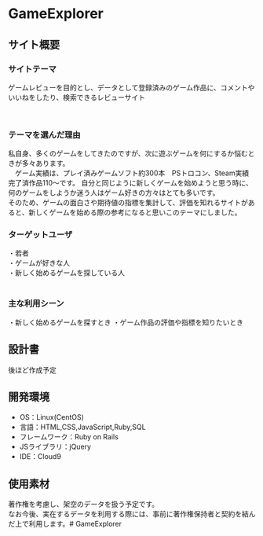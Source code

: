 # GameExplorer

## サイト概要
### サイトテーマ
ゲームレビューを目的とし、データとして登録済みのゲーム作品に、コメントやいいねをしたり、検索できるレビューサイト  

​
### テーマを選んだ理由
私自身、多くのゲームをしてきたのですが、次に遊ぶゲームを何にするか悩むときが多々あります。  
　ゲーム実績は、プレイ済みゲームソフト約300本　PSトロコン、Steam実績完了済作品110～です。
自分と同じように新しくゲームを始めようと思う時に、何のゲームをしようか迷う人はゲーム好きの方々はとても多いです。  
そのため、ゲームの面白さや期待値の指標を集計して、評価を知れるサイトがあると、新しくゲームを始める際の参考になると思いこのテーマにしました。  


### ターゲットユーザ
・若者  
・ゲームが好きな人  
・新しく始めるゲームを探している人  
​
### 主な利用シーン
・新しく始めるゲームを探すとき
・ゲーム作品の評価や指標を知りたいとき
​
## 設計書
後ほど作成予定
​
## 開発環境
- OS：Linux(CentOS)
- 言語：HTML,CSS,JavaScript,Ruby,SQL
- フレームワーク：Ruby on Rails
- JSライブラリ：jQuery
- IDE：Cloud9
​
## 使用素材
著作権を考慮し、架空のデータを扱う予定です。  
なお今後、実在するデータを利用する際には、事前に著作権保持者と契約を結んだ上で利用します。# GameExplorer
